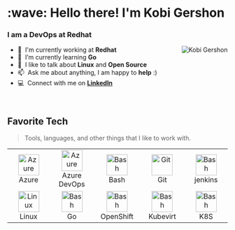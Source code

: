 <h1 align="left" id="suhailkakar-title">:wave: Hello there! I'm Kobi Gershon</h1>
<h3 align="left">I am a DevOps at Redhat </h3>

  <img src="https://github-readme-stats.vercel.app/api?username=kobi86&show_icons=true&theme=react&count_private=true&include_all_commits=true" alt="Kobi Gershon" align="right" />

- :office: &nbsp;I'm currently working at **Redhat**
- :seedling: &nbsp;I’m currently learning **Go**
- :speech_balloon: &nbsp;I like to talk about **Linux** and **Open Source**
- :mailbox: &nbsp;Ask me about anything, I am happy to **help** :)
- :computer: &nbsp;Connect with me on **[LinkedIn]**


<br>

<h2 align="left" id="suhailkakar-tech">Favorite Tech</h2>

> Tools, languages, and other things that I like to work with.


<table align="center">
  <tr>
    <td align="center" width="96">
        <img src="https://i.ibb.co/jDGr3z0/azure-removebg-preview.png" width="48" height="48" alt="Azure" />
      <br>Azure
    </td>
    </td>
    <td align="center" width="96">
        <img src="http://blog.devops4me.com/content/images/size/w600/2020/08/Microsoft-Azure-DevOps.png" width="48" height="48" alt="Azure" />
      <br>Azure DevOps
    </td>
    <td align="center" width="96">
        <img src="https://bashlogo.com/img/symbol/png/full_colored_dark.png" width="48" height="48" alt="Bash" />
      <br>Bash
    </td>
    <td align="center" width="96">
        <img src="https://upload.wikimedia.org/wikipedia/commons/thumb/3/3f/Git_icon.svg/1200px-Git_icon.svg.png" width="48" height="48" alt="Git" />
      <br>Git
    <td align="center" width="96">
        <img src="https://miro.medium.com/max/800/1*LOFbTP2SxXcFpM_qTsUSuw.png" width="48" height="48" alt="Bash" />
      <br>jenkins
    </td>
  </tr>
    <td align="center" width="96">
    <img src="https://camo.githubusercontent.com/d7574156c7a1844d3c2907bae0e76254cca759290c08e08a6ef2bd7543c8c0ca/68747470733a2f2f692e6962622e636f2f737331374b47302f63376238313133323437666563643833626439623565643562643366333464352d72656d6f766562672d707265766965772e706e67" width="48" height="48" alt="Linux" />
      <br>Linux
    </td>
    <td align="center" width="96">
        <img src="https://upload.wikimedia.org/wikipedia/commons/thumb/0/05/Go_Logo_Blue.svg/1200px-Go_Logo_Blue.svg.png" width="48" height="48" alt="Bash" />
      <br>Go
    </td>
    <td align="center" width="96">
        <img src="https://upload.wikimedia.org/wikipedia/commons/thumb/3/3a/OpenShift-LogoType.svg/1200px-OpenShift-LogoType.svg.png" width="48" height="48" alt="Bash" />
      <br>OpenShift
    </td>
    <td align="center" width="96">
        <img src="https://avatars.githubusercontent.com/u/18700703?s=280&v=4" width="48" height="48" alt="Bash" />
      <br>Kubevirt
    </td>
    <td align="center" width="96">
        <img src="https://kubernetes.io/images/favicon.png" width="48" height="48" alt="Bash" />
      <br>K8S
    </td>

</table>
<!-- links -->



[linkedin]: https://www.linkedin.com/in/kobi-gershon/ "Kobi gershon LinkedIn"
